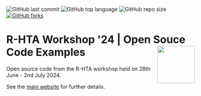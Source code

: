 ![GitHub last commit](https://img.shields.io/github/last-commit/r-hta/r-hta-workshop-2024?color=red&style=plastic)
![GitHub top language](https://img.shields.io/github/languages/top/r-hta/r-hta-workshop-2024?style=plastic)
![GitHub repo size](https://img.shields.io/github/repo-size/r-hta/r-hta-workshop-2024?style=plastic)
[![GitHub forks](https://img.shields.io/github/forks/r-hta/r-hta-workshop-2024?style=social&label=Fork&maxAge=2592000)](https://github.com/r-hta/r-hta-workshop-2024/network/)

# R-HTA Workshop '24 | Open Souce Code Examples <img src="https://github.com/r-hta/R-for-HTA-showcase-2021/blob/25ffbf3cb8c55234feb051ca1c85c06d0b4529ce/R_for_HTA_logo.png" align="right" width="100" />

Open source code from the R-HTA workshop held on 28th June - 2nd July 2024.

See the [main website](https://r-hta.org/project/workshop/) for further details.
